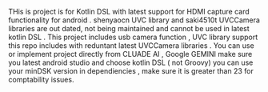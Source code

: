 THis is project is for Kotlin DSL with latest support for HDMI capture card functionality for android . shenyaocn UVC library and saki4510t UVCCamera libraries are out dated, not being maintained  and cannot be used in latest kotlin DSL . This project includes usb camera function , UVC library support
this repo includes with reduntant latest UVCCamera libraries .
You can use or implement project directly from CLUADE AI , Google GEMINI 
make sure you latest android studio and choose kotlin DSL ( not Groovy)
you can use your minDSK version in dependiencies , make sure it is greater than 23 for comptability issues.
